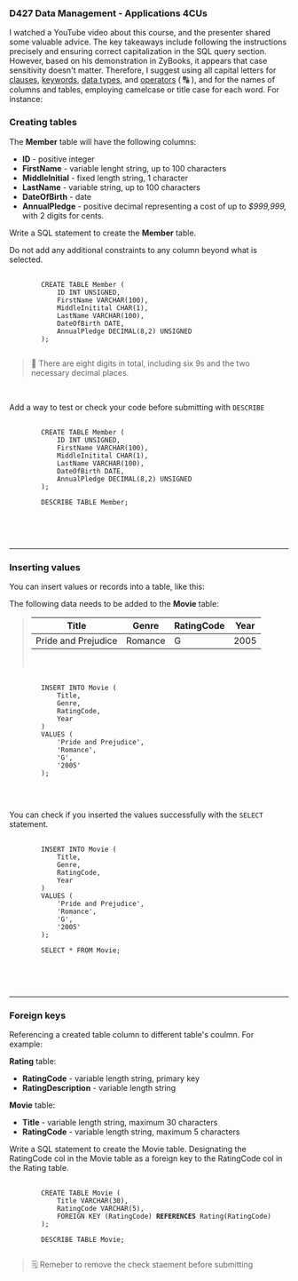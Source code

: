 ### D427 Data Management - Applications 4CUs

I watched a YouTube video about this course, and the presenter shared some valuable advice. The key takeaways include following the instructions precisely and ensuring correct capitalization in the SQL query section. However, based on his demonstration in ZyBooks, it appears that case sensitivity doesn't matter. Therefore, I suggest using all capital letters for <ins>clauses</ins>, <ins>keywords</ins>, <ins>data types</ins>, and <ins>operators</ins> ( :capital_abcd: ), and for the names of columns and tables, employing camelcase or title case for each word. For instance:<br>

### Creating tables

The __Member__ table will have the following columns:<br>

* __ID__ - positive integer
* __FirstName__ -  variable lenght string, up to 100 characters
* __MiddleInitial__ - fixed length string, 1 character
* __LastName__ - variable string, up to 100 characters
* __DateOfBirth__ - date
* __AnnualPledge__ - positive decimal representing a cost of up to *$999,999,* with 2 digits for cents.<br>

Write a SQL statement to create the __Member__ table.<br>

Do not add any additional constraints to any column beyond what is selected.
<pre>
    <code>
        CREATE TABLE Member (
            ID INT UNSIGNED,
            FirstName VARCHAR(100),
            MiddleInitital CHAR(1),
            LastName VARCHAR(100),
            DateOfBirth DATE,
            AnnualPledge DECIMAL(8,2) UNSIGNED
        );
    </code>
</pre>
> :thought_balloon: There are eight digits in total, including six 9s and the two necessary decimal places.
<br>

Add a way to test or check your code before submitting with `DESCRIBE`
<pre>
    <code>
        CREATE TABLE Member (
            ID INT UNSIGNED,
            FirstName VARCHAR(100),
            MiddleInitital CHAR(1),
            LastName VARCHAR(100),
            DateOfBirth DATE,
            AnnualPledge DECIMAL(8,2) UNSIGNED
        );

        DESCRIBE TABLE Member;
    </code>
</pre>
<br>
<br>
<hr>

### Inserting values

You can insert values or records into a table, like this:

The following data needs to be added to the __Movie__ table:
> |Title               | Genre   | RatingCode | Year |
> |--------------------|---------|------------|------|
> |Pride and Prejudice | Romance | G          | 2005 |
> <br>

<pre>
    <code>
        INSERT INTO Movie (
            Title,
            Genre,
            RatingCode,
            Year
        )
        VALUES (
            'Pride and Prejudice',
            'Romance',
            'G',
            '2005'
        );
    </code>
</pre>
<br>

You can check if you inserted the values successfully with the `SELECT` statement.

<pre>
    <code>
        INSERT INTO Movie (
            Title,
            Genre,
            RatingCode,
            Year
        )
        VALUES (
            'Pride and Prejudice',
            'Romance',
            'G',
            '2005'
        );

        SELECT * FROM Movie;
    </code>
</pre>
<br>
<br>
<hr>

### Foreign keys

Referencing a created table column to different table's coulmn. For example:

__Rating__ table:<br>
* __RatingCode__ - variable length string, primary key <br>
* __RatingDescription__ - variable length string

__Movie__ table:<br>
* __Title__ - variable length string, maximum 30 characters<br> 
* __RatingCode__ - variable length string, maximum 5 characters

Write a SQL statement to create the Movie table. Designating the RatingCode col in the Movie table as a foreign key to the RatingCode col in the Rating table.
<pre>
    <code>
        CREATE TABLE Movie (
            Title VARCHAR(30),
            RatingCode VARCHAR(5),
            FOREIGN KEY (RatingCode) <strong>REFERENCES</strong> Rating(RatingCode)
        );

        DESCRIBE TABLE Movie;
    </code>
</pre>
> :spiral_notepad: Remeber to remove the check staement before submitting